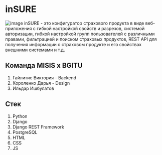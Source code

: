 # inSURE
![image](https://github.com/user-attachments/assets/d4299713-40d6-42d4-a22d-28f46abc2ea4)
inSURE - это конфигуратор страхового продукта в виде веб-приложения с гибкой настройкой свойств и разрезов, системой авторизации, гибкой настройкой групп пользователей с различными правами, фильтрацией и поиском страховых продуктов, REST API для получения информации о страховом продукте и его свойствах внешними системами и т.д.
## Команда MISIS x BGITU
1. Гайлитис Виктория - Backend
2. Короленко Дарья - Design
3. Ильдар Ишбулатов
## Стек
1. Python
2. Django
3. Django REST Framework
4. PostgreSQL
5. HTML
6. CSS
7. JS
